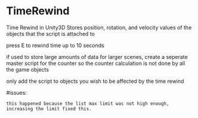 # TimeRewind

Time Rewind in Unity3D
Stores position, rotation, and velocity values of the objects that the script is attached to

press E to rewind time up to 10 seconds 


if used to store large amounts of data for larger scenes, create a seperate master script for the counter
so the counter calculation is not done by all the game objects

only add the script to objects you wish to be affected by the time rewind

#issues:
~~~objects skips when rewinding after collision, further testing is needed.~~~~
this happened because the list max limit was not high enough, increasing the limit fixed this.
